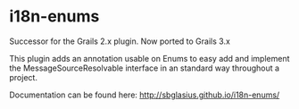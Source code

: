 # i18n-enums

Successor for the Grails 2.x plugin. Now ported to Grails 3.x

This plugin adds an annotation usable on Enums to easy add and implement the MessageSourceResolvable interface in an standard way throughout a project.

Documentation can be found here: http://sbglasius.github.io/i18n-enums/
